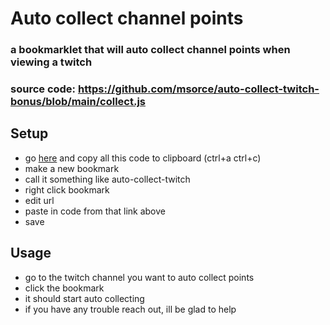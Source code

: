 # Auto collect channel points
### a bookmarklet that will auto collect channel points when viewing a twitch

### source code: https://github.com/msorce/auto-collect-twitch-bonus/blob/main/collect.js

## Setup
- go [here](https://raw.githubusercontent.com/msorce/auto-collect-twitch-bonus/main/collect.min.js) and copy all this code to clipboard (ctrl+a ctrl+c)
- make a new bookmark
- call it something like auto-collect-twitch
- right click bookmark
- edit url
- paste in code from that link above
- save

## Usage
- go to the twitch channel you want to auto collect points 
- click the bookmark
- it should start auto collecting
- if you have any trouble reach out, ill be glad to help
```javascript

```
